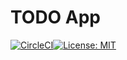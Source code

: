 # TODO App
[![CircleCI](https://circleci.com/gh/shoito/todo-app.svg?style=svg&circle-token=6348560d58ff8f4a67c661162c67ad2398312c9c)](https://circleci.com/gh/shoito/todo-app)[![License: MIT](https://img.shields.io/badge/License-MIT-yellow.svg)](https://opensource.org/licenses/MIT)